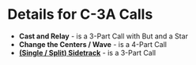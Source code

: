 
# Details for C-3A Calls

+ **Cast and Relay** - is a 3-Part Call with But and a Star
+ **Change the Centers / Wave** - is a 4-Part Call
+ **[(Single / Split) Sidetrack](../c3b/sidetrack.md)** - is a 3-Part Call